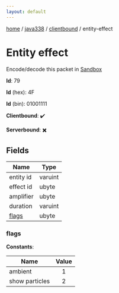 ```yaml
---
layout: default
---
```


[home](/)  /  [java338](/protocol/java338)  /  [clientbound](/protocol/java338/clientbound)  /  entity-effect

# Entity effect

Encode/decode this packet in [Sandbox](../../../sandbox/java338#clientbound.entity_effect)

**Id**: 79

**Id** (hex): 4F

**Id** (bin): 01001111

**Clientbound**: ✔️

**Serverbound**: ✖️

## Fields

Name | Type
---|---
entity id | varuint
effect id | ubyte
amplifier | ubyte
duration | varuint
[flags](#flags) | ubyte

### flags

**Constants**:

Name | Value
---|:---:
ambient | 1
show particles | 2
